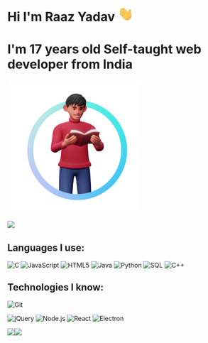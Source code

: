 # Hi I'm Raaz Yadav <img src="./Assets/wave.gif" width="35px">

# I'm 17 years old Self-taught web developer from India
<img src="./Assets/me.svg" width="300px">

[<img src ="https://img.shields.io/badge/mywebsite-%23.svg?&style=for-the-badge&logo=www&logoColor=white%22&color=black">](https://raazyadav.in)

## Languages I use:

![C](https://img.shields.io/badge/-C-000000?style=flat&logo=C)
![JavaScript](https://img.shields.io/badge/-JavaScript-000000?style=flat&logo=javascript)
![HTML5](https://img.shields.io/badge/-HTML5-000000?style=flat&logo=HTML5)
![Java](https://img.shields.io/badge/-Java-000000?style=flat&logo=Java&logoColor=007396)
![Python](https://img.shields.io/badge/-Python-000000?style=flat&logo=python)
![SQL](https://img.shields.io/badge/-SQL-000000?style=flat&logo=MySQL)
![C++](https://img.shields.io/badge/-C++-000000?style=flat&logo=C%2B%2B&logoColor=00599C)
## Technologies I know:

![Git](https://img.shields.io/badge/-Git-000000?style=flat&logo=git&logoColor=F05032)

![jQuery](https://img.shields.io/badge/-jQuery-000000?style=flat&logo=jQuery&logoColor=0769AD)
![Node.js](https://img.shields.io/badge/-Node.js-000000?style=flat&logo=node.js&logoColor=339933)
![React](https://img.shields.io/badge/-React-000000?style=flat&logo=React&logoColor=61DAFB)
![Electron](https://img.shields.io/badge/-Electron-000000?style=flat&logo=Electron&logoColor=FFFFFF)

<img align="" height='130px' src="https://github-readme-stats.vercel.app/api?username=raazyadav&hide_title=true&show_icons=true&include_all_commits=true&line_height=21&bg_color=0,EC6C6C,FFD479,FFFC79,73FA79&theme=graywhite" /><img align="" height='130px' src="https://github-readme-stats.vercel.app/api/top-langs/?username=raazyadav&hide_title=true&layout=compact&bg_color=0,73FA79,73FDFF,D783FF&theme=graywhite" />



 












